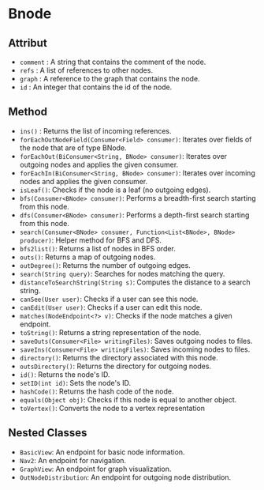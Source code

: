 # Bnode

## Attribut
- `comment` : A string that contains the comment of the node.
- `refs` : A list of references to other nodes.
- `graph` : A reference to the graph that contains the node.
- `id` : An integer that contains the id of the node.

## Method
- `ins()` : Returns the list of incoming references.
- `forEachOutNodeField(Consumer<Field> consumer)`: Iterates over fields of the node that are of type BNode.
- `forEachOut(BiConsumer<String, BNode> consumer)`: Iterates over outgoing nodes and applies the given consumer.
- `forEachIn(BiConsumer<String, BNode> consumer)`: Iterates over incoming nodes and applies the given consumer.
- `isLeaf()`: Checks if the node is a leaf (no outgoing edges).
- `bfs(Consumer<BNode> consumer)`: Performs a breadth-first search starting from this node.
- `dfs(Consumer<BNode> consumer)`: Performs a depth-first search starting from this node.
- `search(Consumer<BNode> consumer, Function<List<BNode>, BNode> producer)`: Helper method for BFS and DFS.
- `bfs2list()`: Returns a list of nodes in BFS order.
- `outs()`: Returns a map of outgoing nodes.
- `outDegree()`: Returns the number of outgoing edges.
- `search(String query)`: Searches for nodes matching the query.
- `distanceToSearchString(String s)`: Computes the distance to a search string.
- `canSee(User user)`: Checks if a user can see this node.
- `canEdit(User user)`: Checks if a user can edit this node.
- `matches(NodeEndpoint<?> v)`: Checks if the node matches a given endpoint.
- `toString()`: Returns a string representation of the node.
- `saveOuts(Consumer<File> writingFiles)`: Saves outgoing nodes to files.
- `saveIns(Consumer<File> writingFiles)`: Saves incoming nodes to files.
- `directory()`: Returns the directory associated with this node.
- `outsDirectory()`: Returns the directory for outgoing nodes.
- `id()`: Returns the node's ID.
- `setID(int id)`: Sets the node's ID.
- `hashCode()`: Returns the hash code of the node.
- `equals(Object obj)`: Checks if this node is equal to another object.
- `toVertex()`: Converts the node to a vertex representation

## Nested Classes
- `BasicView`: An endpoint for basic node information.
- `Nav2`: An endpoint for navigation.
- `GraphView`: An endpoint for graph visualization.
- `OutNodeDistribution`: An endpoint for outgoing node distribution.